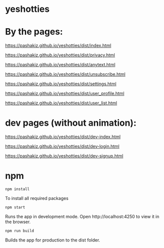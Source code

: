 # yeshotties

# By the pages:
https://pashakiz.github.io/yeshotties/dist/index.html

https://pashakiz.github.io/yeshotties/dist/privacy.html

https://pashakiz.github.io/yeshotties/dist/anytext.html

https://pashakiz.github.io/yeshotties/dist/unsubscribe.html

https://pashakiz.github.io/yeshotties/dist/settings.html

https://pashakiz.github.io/yeshotties/dist/user_profile.html

https://pashakiz.github.io/yeshotties/dist/user_list.html

# dev pages (without animation):
https://pashakiz.github.io/yeshotties/dist/dev-index.html

https://pashakiz.github.io/yeshotties/dist/dev-login.html

https://pashakiz.github.io/yeshotties/dist/dev-signup.html

# npm

`npm install`

To install all required packages

`npm start`

Runs the app in development mode.
Open http://localhost:4250 to view it in the browser.

`npm run build`

Builds the app for production to the dist folder.
